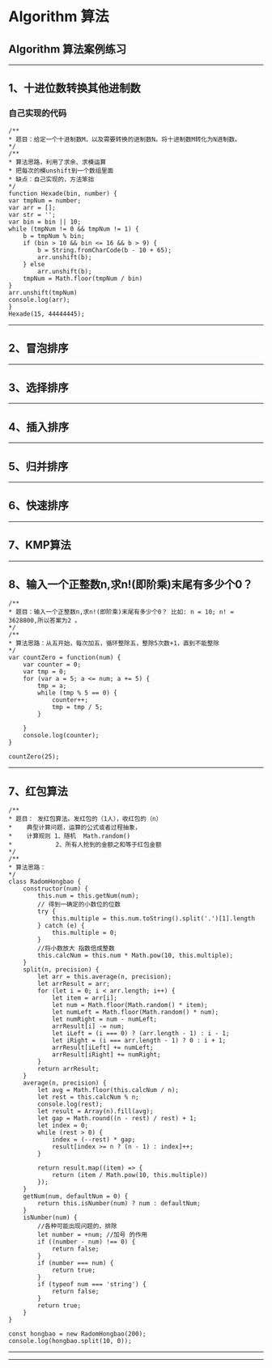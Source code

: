 # Algorithm  算法
## Algorithm  算法案例练习
<hr>

##  1、十进位数转换其他进制数 
###  自己实现的代码
    /**
    * 题目：给定一个十进制数M，以及需要转换的进制数N。将十进制数M转化为N进制数。
    */
    /**
    * 算法思路，利用了求余、求模运算
    * 把每次的模unshift到一个数组里面
    * 缺点：自己实现的，方法笨拙
    */
    function Hexade(bin, number) {
    var tmpNum = number;
    var arr = [];
    var str = '';
    var bin = bin || 10;
    while (tmpNum != 0 && tmpNum != 1) {
        b = tmpNum % bin;
        if (bin > 10 && bin <= 16 && b > 9) {
            b = String.fromCharCode(b - 10 + 65);
            arr.unshift(b);
        } else
            arr.unshift(b);
        tmpNum = Math.floor(tmpNum / bin)
    }
    arr.unshift(tmpNum)
    console.log(arr);
    }
    Hexade(15, 44444445);
 <hr>

##  2、冒泡排序 


 <hr>

##  3、选择排序





 <hr>

##  4、插入排序





 <hr>

##  5、归并排序







 <hr>

##  6、快速排序






 <hr>

##  7、KMP算法


<hr>

##  8、输入一个正整数n,求n!(即阶乘)末尾有多少个0？ 
    /**
    * 题目：输入一个正整数n,求n!(即阶乘)末尾有多少个0？ 比如: n = 10; n! = 3628800,所以答案为2 。
    */
    /**
    * 算法思路：从五开始，每次加五，循环整除五，整除5次数+1，直到不能整除
    */
    var countZero = function(num) {
        var counter = 0;
        var tmp = 0;
        for (var a = 5; a <= num; a += 5) {
            tmp = a;
            while (tmp % 5 == 0) {
                counter++;
                tmp = tmp / 5;
            }

        }
        console.log(counter);
    }

    countZero(25);
    
<hr>

##  7、红包算法
    /**
    * 题目： 发红包算法。发红包的（1人），收红包的（n）
    *    典型计算问题，运算的公式或者过程抽象，
    *    计算规则 1、随机  Math.random() 
    *            2、所有人抢到的金额之和等于红包金额
    */
    /**
    * 算法思路：
    */
    class RadomHongbao {
        constructor(num) {
            this.num = this.getNum(num);
            // 得到一确定的小数位的位数
            try {
                this.multiple = this.num.toString().split('.')[1].length
            } catch (e) {
                this.multiple = 0;
            }
            //将小数放大 指数倍成整数
            this.calcNum = this.num * Math.pow(10, this.multiple);
        }
        split(n, precision) {
            let arr = this.average(n, precision);
            let arrResult = arr;
            for (let i = 0; i < arr.length; i++) {
                let item = arr[i];
                let num = Math.floor(Math.random() * item);
                let numLeft = Math.floor(Math.random() * num);
                let numRight = num - numLeft;
                arrResult[i] -= num;
                let iLeft = (i === 0) ? (arr.length - 1) : i - 1;
                let iRight = (i === arr.length - 1) ? 0 : i + 1;
                arrResult[iLeft] += numLeft;
                arrResult[iRight] += numRight;
            }
            return arrResult;
        }
        average(n, precision) {
            let avg = Math.floor(this.calcNum / n);
            let rest = this.calcNum % n;
            console.log(rest);
            let result = Array(n).fill(avg);
            let gap = Math.round((n - rest) / rest) + 1;
            let index = 0;
            while (rest > 0) {
                index = (--rest) * gap;
                result[index >= n ? (n - 1) : index]++;
            }

            return result.map((item) => {
                return (item / Math.pow(10, this.multiple))
            });
        }
        getNum(num, defaultNum = 0) {
            return this.isNumber(num) ? num : defaultNum;
        }
        isNumber(num) {
            //各种可能出现问题的，排除
            let number = +num; //加号 的作用  
            if ((number - num) !== 0) {
                return false;
            }
            if (number === num) {
                return true;
            }
            if (typeof num === 'string') {
                return false;
            }
            return true;
        }
    }

    const hongbao = new RadomHongbao(200);
    console.log(hongbao.split(10, 0));
<hr>



<hr>